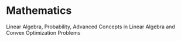 # Mathematics
Linear Algebra, Probability, Advanced Concepts in Linear Algebra and Convex Optimization Problems
